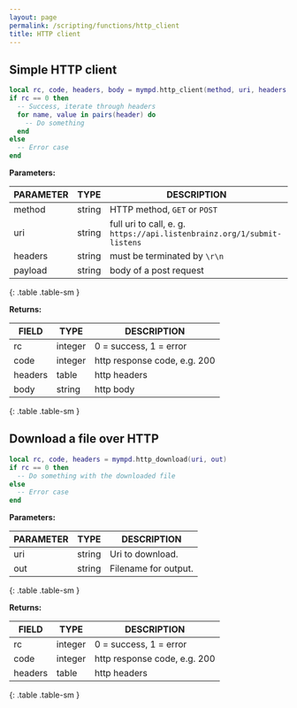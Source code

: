 ```yaml
---
layout: page
permalink: /scripting/functions/http_client
title: HTTP client
---
```


## Simple HTTP client

```lua
local rc, code, headers, body = mympd.http_client(method, uri, headers, payload)
if rc == 0 then
  -- Success, iterate through headers
  for name, value in pairs(header) do
    -- Do something
  end
else
  -- Error case
end
```

**Parameters:**

| PARAMETER | TYPE | DESCRIPTION |
| --------- | ---- | ----------- |
| method | string | HTTP method, `GET` or `POST` |
| uri | string | full uri to call, e. g. `https://api.listenbrainz.org/1/submit-listens` |
| headers | string | must be terminated by `\r\n` |
| payload | string | body of a post request |
{: .table .table-sm }

**Returns:**

| FIELD | TYPE | DESCRIPTION |
| ----- | ---- | ----------- |
| rc | integer | 0 = success, 1 = error |
| code | integer | http response code, e.g. 200 |
| headers | table | http headers |
| body | string | http body |
{: .table .table-sm }

## Download a file over HTTP

```lua
local rc, code, headers = mympd.http_download(uri, out)
if rc == 0 then
  -- Do something with the downloaded file
else
  -- Error case
end
```

**Parameters:**

| PARAMETER | TYPE | DESCRIPTION |
| --------- | ---- | ----------- |
| uri | string | Uri to download. |
| out | string | Filename for output. |
{: .table .table-sm }

**Returns:**

| FIELD | TYPE | DESCRIPTION |
| ----- | ---- | ----------- |
| rc | integer | 0 = success, 1 = error |
| code | integer | http response code, e.g. 200 |
| headers | table | http headers |
{: .table .table-sm }
